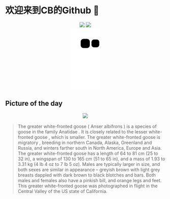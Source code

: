
# 欢迎来到CB的Github 👋

<div align="center">
  <img height="137px" src="https://github-readme-stats.vercel.app/api?username=SuperCB&show_icons=true&theme=radical" />
  <img height="137px" src="https://github-readme-stats.vercel.app/api/top-langs/?username=SuperCB&hide_title=true&hide_border=true&layout=compact&langs_count=6&text_color=000&icon_color=fff" />
</div>


<div align="center">
    <img src="./contribution-snake/github-contribution-grid-snake.svg" />
</div>



## Picture of the day
<div align="center">
  <img width=400px src="https://upload.wikimedia.org/wikipedia/commons/thumb/0/0f/Greater_white-fronted_goose_in_flight-1045.jpg/600px-Greater_white-fronted_goose_in_flight-1045.jpg" />
</div>

>The  greater white-fronted goose  ( Anser albifrons ) is a species of goose in the family  Anatidae . It is closely related to the  lesser white-fronted goose , which is smaller. The greater white-fronted goose is  migratory , breeding in northern Canada, Alaska, Greenland and Russia, and winters farther south in North America, Europe and Asia. The greater white-fronted goose has a length of 64 to 81 cm (25 to 32 in), a wingspan of 130 to 165 cm (51 to 65 in), and a mass of 1.93 to 3.31 kg (4 lb 4 oz to 7 lb 5 oz). Males are typically larger in size, and both sexes are similar in appearance – greyish brown with light grey breasts dappled with dark brown to black blotches and bars. Both males and females also have a pinkish bill, and orange legs and feet. This greater white-fronted goose was photographed in flight in the  Central Valley  of the US state of California.


